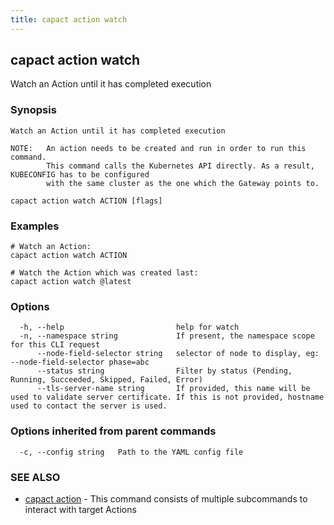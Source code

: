 ```yaml
---
title: capact action watch
---
```


## capact action watch

Watch an Action until it has completed execution

### Synopsis


    Watch an Action until it has completed execution

    NOTE:   An action needs to be created and run in order to run this command.
            This command calls the Kubernetes API directly. As a result, KUBECONFIG has to be configured
            with the same cluster as the one which the Gateway points to.
    

```
capact action watch ACTION [flags]
```

### Examples

```
# Watch an Action:
capact action watch ACTION

# Watch the Action which was created last:
capact action watch @latest

```

### Options

```
  -h, --help                         help for watch
  -n, --namespace string             If present, the namespace scope for this CLI request
      --node-field-selector string   selector of node to display, eg: --node-field-selector phase=abc
      --status string                Filter by status (Pending, Running, Succeeded, Skipped, Failed, Error)
      --tls-server-name string       If provided, this name will be used to validate server certificate. If this is not provided, hostname used to contact the server is used.
```

### Options inherited from parent commands

```
  -c, --config string   Path to the YAML config file
```

### SEE ALSO

* [capact action](capact_action.md)	 - This command consists of multiple subcommands to interact with target Actions


